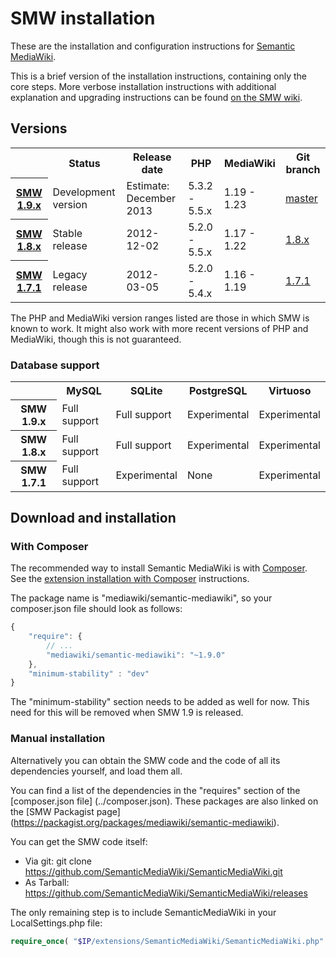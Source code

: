 # SMW installation

These are the installation and configuration instructions for [Semantic MediaWiki](../README.md).

This is a brief version of the installation instructions, containing only the core steps. More
verbose installation instructions with additional explanation and upgrading instructions can be
found [on the SMW wiki](https://semantic-mediawiki.org/wiki/Help:Installation).

## Versions

<table>
	<tr>
		<th></th>
		<th>Status</th>
		<th>Release date</th>
		<th>PHP</th>
		<th>MediaWiki</th>
		<th>Git branch</th>
	</tr>
	<tr>
		<th><a href="https://github.com/SemanticMediaWiki/SemanticMediaWiki/blob/master/docs/RELEASE-NOTES.md">SMW 1.9.x</a></th>
		<td>Development version</td>
		<td>Estimate: December 2013</td>
		<td>5.3.2 - 5.5.x</td>
		<td>1.19 - 1.23</td>
		<td><a href="https://github.com/SemanticMediaWiki/SemanticMediaWiki/tree/master">master</a></td>
	</tr>
	<tr>
		<th><a href="https://github.com/SemanticMediaWiki/SemanticMediaWiki/blob/master/docs/releasenotes/RELEASE-NOTES-1.8.md">SMW 1.8.x</a></th>
		<td>Stable release</td>
		<td>2012-12-02</td>
		<td>5.2.0 - 5.5.x</td>
		<td>1.17 - 1.22</td>
		<td><a href="https://github.com/SemanticMediaWiki/SemanticMediaWiki/tree/1.8.x">1.8.x</a></td>
	</tr>
	<tr>
		<th><a href="https://github.com/SemanticMediaWiki/SemanticMediaWiki/blob/master/docs/releasenotes/RELEASE-NOTES-1.7.1.md">SMW 1.7.1</a></th>
		<td>Legacy release</td>
		<td>2012-03-05</td>
		<td>5.2.0 - 5.4.x</td>
		<td>1.16 - 1.19</td>
		<td><a href="https://github.com/SemanticMediaWiki/SemanticMediaWiki/tree/1.7.1">1.7.1</a></td>
	</tr>
</table>

The PHP and MediaWiki version ranges listed are those in which SMW is known to work. It might also
work with more recent versions of PHP and MediaWiki, though this is not guaranteed.

### Database support

<table>
	<tr>
		<th></th>
		<th>MySQL</th>
		<th>SQLite</th>
		<th>PostgreSQL</th>
		<th>Virtuoso</th>
	</tr>
	<tr>
		<th>SMW 1.9.x</th>
		<td>Full support</td>
		<td>Full support</td>
		<td>Experimental</td>
		<td>Experimental</td>
	</tr>
	<tr>
		<th>SMW 1.8.x</th>
		<td>Full support</td>
		<td>Full support</td>
		<td>Experimental</td>
		<td>Experimental</td>
	</tr>
	<tr>
		<th>SMW 1.7.1</th>
		<td>Full support</td>
		<td>Experimental</td>
		<td>None</td>
		<td>Experimental</td>
	</tr>
</table>

## Download and installation

### With Composer

The recommended way to install Semantic MediaWiki is with [Composer](http://getcomposer.org).
See the [extension installation with Composer](https://www.mediawiki.org/wiki/Composer) instructions.

The package name is "mediawiki/semantic-mediawiki", so your composer.json file should look as follows:

```javascript
{
	"require": {
		// ...
		"mediawiki/semantic-mediawiki": "~1.9.0"
	},
	"minimum-stability" : "dev"
}
```

The "minimum-stability" section needs to be added as well for now.
This need for this will be removed when SMW 1.9 is released.

### Manual installation

Alternatively you can obtain the SMW code and the code of all its dependencies yourself, and load them all.

You can find a list of the dependencies in the "requires" section of the [composer.json file]
(../composer.json). These packages are also linked on the [SMW Packagist page]
(https://packagist.org/packages/mediawiki/semantic-mediawiki).

You can get the SMW code itself:

* Via git: git clone https://github.com/SemanticMediaWiki/SemanticMediaWiki.git
* As Tarball: https://github.com/SemanticMediaWiki/SemanticMediaWiki/releases

The only remaining step is to include SemanticMediaWiki in your LocalSettings.php file:

```php
require_once( "$IP/extensions/SemanticMediaWiki/SemanticMediaWiki.php" );
```
